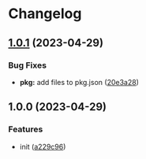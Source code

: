 # Changelog

## [1.0.1](https://github.com/Karnak19/Fetcher/compare/v1.0.0...v1.0.1) (2023-04-29)


### Bug Fixes

* **pkg:** add files to pkg.json ([20e3a28](https://github.com/Karnak19/Fetcher/commit/20e3a2843aaeaa10c2f956366a6c34a26fdf7fad))

## 1.0.0 (2023-04-29)


### Features

* init ([a229c96](https://github.com/Karnak19/Fetcher/commit/a229c9680a813940bbd5523c369bb91a7f3d877b))
